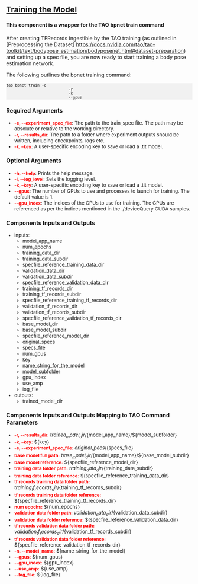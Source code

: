 ## [Training the Model](https://docs.nvidia.com/tao/tao-toolkit/text/bodypose_estimation/bodyposenet.html#train-the-model)
#### This component is a wrapper for the TAO bpnet train command

After creating TFRecords ingestible by the TAO training (as outlined in [Preprocessing the Dataset] https://docs.nvidia.com/tao/tao-toolkit/text/bodypose_estimation/bodyposenet.html#dataset-preparation) and setting up a spec file, you are now ready to start training a body pose estimation network.

The following outlines the bpnet training command:

<pre style="background-color:rgba(0, 0, 0, 0.0470588)"><font size="2">tao bpnet train -e <path/to/train_spec>
                            -r <path/to/result directory>
                            -k <key>
                            --gpus <num_gpus>
</pre>

### Required Arguments
* <span style="color:red;font-weight:700;font-size:12px">-e, --experiment_spec_file</span>: The path to the train_spec file. The path may be absolute or relative to the working directory.
* <span style="color:red;font-weight:700;font-size:12px">-r, --results_dir</span>: The path to a folder where experiment outputs should be written, including checkpoints, logs etc.
* <span style="color:red;font-weight:700;font-size:12px">-k, –key</span>: A user-specific encoding key to save or load a .tlt model.

### Optional Arguments
* <span style="color:red;font-weight:700;font-size:12px">-h, --help</span>: Prints the help message.
* <span style="color:red;font-weight:700;font-size:12px">-l, --log_level</span>: Sets the logging level.
* <span style="color:red;font-weight:700;font-size:12px">-k, –key</span>: A user-specific encoding key to save or load a .tlt model.
* <span style="color:red;font-weight:700;font-size:12px">--gpus</span>: The number of GPUs to use and processes to launch for training. The default value is 1.
* <span style="color:red;font-weight:700;font-size:12px">--gpu_index</span>: The indices of the GPUs to use for training. The GPUs are referenced as per the indices mentioned in the ./deviceQuery CUDA samples.

<!-- The required spec file, contains many other arguments, please refer to the [spec file documentation](https://docs.nvidia.com/tao/tao-toolkit/text/object_detection/detectnet_v2.html#creating-a-configuration-file-detectnet-v2) to learn more about them. Some of such parameters refer to the specific location of data folders, which have specific hard coded entries on the spec file, however in the case of an AzureML Job Run, the root directories are unknown as they are assigned dynamically during execution. Then the Component requires to know both the dynamic location during run time and the hard coded location on the spec file to do the substitution on the fly before executing the TAO DetectNet_v2 train. The Component first upgrades the spec files and then passes it to the TAO command during execution. -->

<!-- ### Required Arguments to be used for spec file substitution
* <span style="color:red;font-weight:700;font-size:12px">base model full path:</span> The AzureML location of the base model to be retrained.
* <span style="color:red;font-weight:700;font-size:12px">base model reference:</span> The hard coded base model location on the spec file.
* <span style="color:red;font-weight:700;font-size:12px">training data folder path:</span> The AzureML location of the data to be used to train the model.
* <span style="color:red;font-weight:700;font-size:12px">training data folder reference:</span> The hard coded training data folder location on the spec file
* <span style="color:red;font-weight:700;font-size:12px">tf records training data folder path:</span> The AzureML location of the TF records data required to train the model.
* <span style="color:red;font-weight:700;font-size:12px">tf records training data folder reference:</span> The hard coded TF records training data folder location on the spec file
* <span style="color:red;font-weight:700;font-size:12px">num epochs:</span> Number of epochs to be used while training the model (For quick experimentation use values between 3-5, for good training performance use values 120+)

### Optional Arguments to be used for spec file substitution
* <span style="color:red;font-weight:700;font-size:12px">validation data folder path:</span> The AzureML location of the data to be used to validate the model.
* <span style="color:red;font-weight:700;font-size:12px">validation data folder reference:</span> The hard coded validation data folder location on the spec file
* <span style="color:red;font-weight:700;font-size:12px">tf records validation data folder path:</span> The AzureML location of the TF records data required to validate the model.
* <span style="color:red;font-weight:700;font-size:12px">tf records validation data folder reference:</span> The hard coded TF records validation data folder location on the spec file


### Input Requirement to be specified on the spec file (not to be passed as a Component Ibput)
* Input size: C * W * H (where C = 1 or 3, W > =480, H >=272 and W, H are multiples of 16)
* Image format: JPG, JPEG, PNG
* Label format: KITTI detection -->

### Components Inputs and Outputs
* inputs:
    * model_app_name
    * num_epochs
    * training_data_dir
    * training_data_subdir
    * specfile_reference_training_data_dir
    * validation_data_dir
    * validation_data_subdir
    * specfile_reference_validation_data_dir
    * training_tf_records_dir
    * training_tf_records_subdir
    * specfile_reference_training_tf_records_dir
    * validation_tf_records_dir
    * validation_tf_records_subdir
    * specfile_reference_validation_tf_records_dir
    * base_model_dir
    * base_model_subdir
    * specfile_reference_model_dir
    * original_specs
    * specs_file
    * num_gpus
    * key
    * name_string_for_the_model
    * model_subfolder
    * gpu_index
    * use_amp
    * log_file
* outputs:
    * trained_model_dir

### Components Inputs and Outputs Mapping to TAO Command Parameters

* <span style="color:red;font-weight:700;font-size:12px">-r, --results_dir:</span> ${trained_model_dir}/${model_app_name}/${model_subfolder}
* <span style="color:red;font-weight:700;font-size:12px">-k, –key:</span> ${key}
* <span style="color:red;font-weight:700;font-size:12px">-e, --experiment_spec_file:</span> ${original_specs}/${specs_file}
* <span style="color:red;font-weight:700;font-size:12px">base model full path:</span> ${base_model_dir}/${model_app_name}/${base_model_subdir}
* <span style="color:red;font-weight:700;font-size:12px">base model reference:</span> ${specfile_reference_model_dir}
* <span style="color:red;font-weight:700;font-size:12px">training data folder path:</span> ${training_data_dir}/${training_data_subdir}
* <span style="color:red;font-weight:700;font-size:12px">training data folder reference:</span> ${specfile_reference_training_data_dir}
* <span style="color:red;font-weight:700;font-size:12px">tf records training data folder path:</span> ${training_tf_records_dir}/${training_tf_records_subdir}
* <span style="color:red;font-weight:700;font-size:12px">tf records training data folder reference:</span> ${specfile_reference_training_tf_records_dir}
* <span style="color:red;font-weight:700;font-size:12px">num epochs:</span> ${num_epochs}
* <span style="color:red;font-weight:700;font-size:12px">validation data folder path:</span> ${validation_data_dir}/${validation_data_subdir}
* <span style="color:red;font-weight:700;font-size:12px">validation data folder reference:</span> ${specfile_reference_validation_data_dir}
* <span style="color:red;font-weight:700;font-size:12px">tf records validation data folder path:</span> ${validation_tf_records_dir}/${validation_tf_records_subdir}
* <span style="color:red;font-weight:700;font-size:12px">tf records validation data folder reference:</span> ${specfile_reference_validation_tf_records_dir}
* <span style="color:red;font-weight:700;font-size:12px">-n, --model_name:</span> ${name_string_for_the_model}
* <span style="color:red;font-weight:700;font-size:12px">--gpus:</span> ${num_gpus}
* <span style="color:red;font-weight:700;font-size:12px">--gpu_index:</span> ${gpu_index}
* <span style="color:red;font-weight:700;font-size:12px">--use_amp:</span>  ${use_amp}
* <span style="color:red;font-weight:700;font-size:12px">--log_file:</span>  ${log_file}
